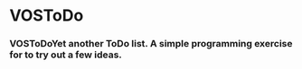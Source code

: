 # VOSToDo
### VOSToDoYet another ToDo list.  A simple programming exercise for to try out a few ideas.
